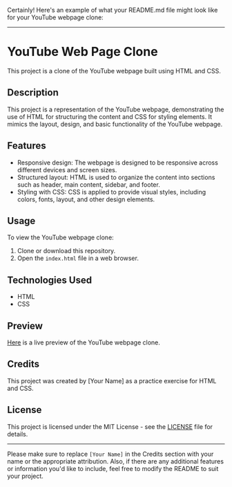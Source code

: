 Certainly! Here's an example of what your README.md file might look like for your YouTube webpage clone:

---

# YouTube Web Page Clone

This project is a clone of the YouTube webpage built using HTML and CSS.

## Description

This project is a representation of the YouTube webpage, demonstrating the use of HTML for structuring the content and CSS for styling elements. It mimics the layout, design, and basic functionality of the YouTube webpage.

## Features

- Responsive design: The webpage is designed to be responsive across different devices and screen sizes.
- Structured layout: HTML is used to organize the content into sections such as header, main content, sidebar, and footer.
- Styling with CSS: CSS is applied to provide visual styles, including colors, fonts, layout, and other design elements.

## Usage

To view the YouTube webpage clone:
1. Clone or download this repository.
2. Open the `index.html` file in a web browser.

## Technologies Used

- HTML
- CSS

## Preview

[Here](https://kunalkumar2511.github.io/youtube-clone-master/) is a live preview of the YouTube webpage clone.

## Credits

This project was created by [Your Name] as a practice exercise for HTML and CSS.

## License

This project is licensed under the MIT License - see the [LICENSE](LICENSE) file for details.

---

Please make sure to replace `[Your Name]` in the Credits section with your name or the appropriate attribution. Also, if there are any additional features or information you'd like to include, feel free to modify the README to suit your project.
